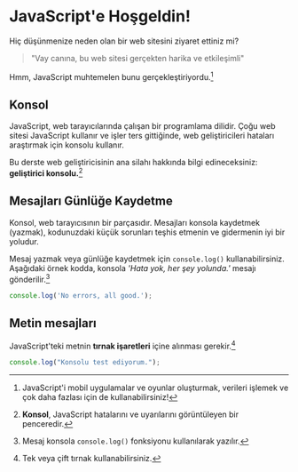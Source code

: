 # JavaScript'e Hoşgeldin!

Hiç düşünmenize neden olan bir web sitesini ziyaret ettiniz mi?

> "Vay canına, bu web sitesi gerçekten harika ve etkileşimli"

Hmm, JavaScript muhtemelen bunu gerçekleştiriyordu.[^1]

  [^1]: JavaScript'i mobil uygulamalar ve oyunlar oluşturmak, verileri işlemek ve çok daha fazlası için de kullanabilirsiniz!

## Konsol

JavaScript, web tarayıcılarında çalışan bir programlama dilidir. Çoğu web sitesi JavaScript kullanır ve işler ters gittiğinde, web geliştiricileri hataları araştırmak için konsolu kullanır.

Bu derste web geliştiricisinin ana silahı hakkında bilgi edineceksiniz: **geliştirici konsolu.**[^2]

  [^2]: **Konsol**, JavaScript hatalarını ve uyarılarını görüntüleyen bir penceredir.

## Mesajları Günlüğe Kaydetme

Konsol, web tarayıcısının bir parçasıdır. Mesajları konsola kaydetmek (yazmak), kodunuzdaki küçük sorunları teşhis etmenin ve gidermenin iyi bir yoludur.

Mesaj yazmak veya günlüğe kaydetmek için `console.log()` kullanabilirsiniz. Aşağıdaki örnek kodda, konsola *'Hata yok, her şey yolunda.'* mesajı gönderilir.[^3]

  [^3]: Mesaj konsola `console.log()` fonksiyonu kullanılarak yazılır.

```javascript
console.log('No errors, all good.');
```

## Metin mesajları

JavaScript'teki metnin **tırnak işaretleri** içine alınması gerekir.[^4]

```javascript
console.log("Konsolu test ediyorum.");
```
  
  [^4]: Tek veya çift tırnak kullanabilirsiniz.
